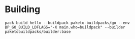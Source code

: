 # Building

`pack build hello --buildpack paketo-buildpacks/go --env BP_GO_BUILD_LDFLAGS="-X main.who=buildpack" --builder paketobuildpacks/builder:base`
